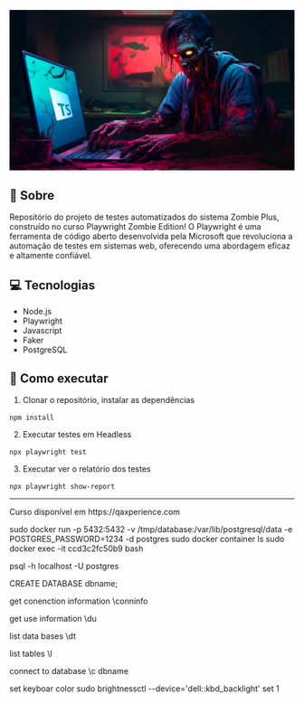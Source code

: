 ![poster](https://raw.githubusercontent.com/qaxperience/thumbnails/main/playwright-zombie.png)

## 🤘 Sobre

Repositório do projeto de testes automatizados do sistema Zombie Plus, construído no curso Playwright Zombie Edition! O Playwright é uma ferramenta de código aberto desenvolvida pela Microsoft que revoluciona a automação de testes em sistemas web, oferecendo uma abordagem eficaz e altamente confiável.

## 💻 Tecnologias
- Node.js
- Playwright
- Javascript
- Faker
- PostgreSQL

## 🤖 Como executar

1. Clonar o repositório, instalar as dependências
```
npm install
```

2. Executar testes em Headless
```
npx playwright test 
```

3. Executar ver o relatório dos testes
```
npx playwright show-report
```

<hr>
Curso disponível em https://qaxperience.com



sudo docker run -p 5432:5432 -v /tmp/database:/var/lib/postgresql/data -e POSTGRES_PASSWORD=1234 -d postgres
sudo docker container ls 
sudo docker exec -it ccd3c2fc50b9 bash

psql -h localhost -U postgres

CREATE DATABASE dbname;

get conenction information
 \conninfo

get use information
\du

list data bases
\dt

list tables
\l

connect to database
 \c dbname



set keyboar color 
sudo brightnessctl --device='dell::kbd_backlight' set 1

